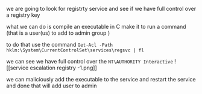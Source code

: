 we are going to look for registrty service and see if we have full control over a registry key

what we can do is compile an executable in C make it to run a command (that is a user(us) to add to admin group )

to do that use the command
`Get-Acl -Path hklm:\System\CurrentControlSet\services\regsvc | fl`



we can see we have full control over the `NT\AUTHORITY Interactive`
![[service escalation registry -1.png]]

we can maliciously add the executable to the service and restart the service
and done that will add user to admin
